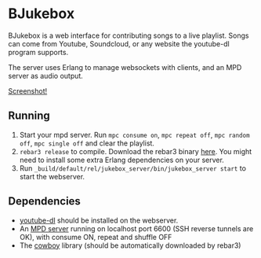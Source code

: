# BJukebox

BJukebox is a web interface for contributing songs to a live playlist. Songs can come from Youtube, Soundcloud, or any website the youtube-dl program supports.

The server uses Erlang to manage websockets with clients, and an MPD server as audio output. 

[Screenshot!](/../screenshots/screenshot.png?raw=true)

Running
-----
1. Start your mpd server. Run `mpc consume on`, `mpc repeat off`, `mpc random off`, `mpc single off` and clear the playlist.
1. `rebar3 release` to compile. Download the rebar3 binary [here](https://www.rebar3.org/). You might need to install some extra Erlang dependencies on your server.
2. Run `_build/default/rel/jukebox_server/bin/jukebox_server start` to start the webserver.


Dependencies
-----
* [youtube-dl](https://github.com/rg3/youtube-dl/) should be installed on the webserver.
* An [MPD server](http://www.musicpd.org/) running on localhost port 6600 (SSH reverse tunnels are OK), with consume ON, repeat and shuffle OFF
* The [cowboy](https://github.com/ninenines/cowboy) library (should be automatically downloaded by rebar3)
